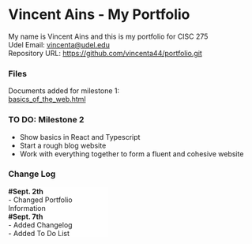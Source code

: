 # Vincent Ains - My Portfolio
My name is Vincent Ains and this is my portfolio for CISC 275 <br>
Udel Email: vincenta@udel.edu <br>
Repository URL: <a href="https://github.com/vincenta44/portfolio.git">https://github.com/vincenta44/portfolio.git</a> 
<style>
  .log {
        background-color: rgba(255, 255, 255, 0.829);
        width: 40%;
        height: 100px;
        overflow: scroll;
      }
</style>
<h3>Files</h3>
<p>Documents added for milestone 1:<br>
<a href="basics_of_the_web.html" download>basics_of_the_web.html</a>
 </p>

<h3>TO DO: Milestone 2</h3>
<ul>
  <li>Show basics in React and Typescript</li>
  <li>Start a rough blog website</li>
  <li>Work with everything together to form a fluent and cohesive website </li>
</ul>

<h3> Change Log </h3>
<div class="log">
<strong>#Sept. 2th</strong>
  <br>- Changed Portfolio Information
<br><strong>#Sept. 7th</strong>
  <br>- Added Changelog
  <br>- Added To Do List
<br><strong>#Sept. 9th</strong>
  <br>- Added basics_of_the_web.html
  
  
</div>
